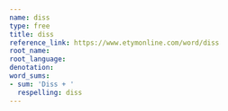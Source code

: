 ```yaml
---
name: diss
type: free
title: diss
reference_link: https://www.etymonline.com/word/diss
root_name: 
root_language: 
denotation: 
word_sums:
- sum: 'Diss + '
  respelling: diss
---
```

